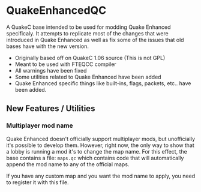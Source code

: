 # QuakeEnhancedQC
A QuakeC base intended to be used for modding Quake Enhanced specificaly.
It attempts to replicate most of the changes that were introduced in Quake Enhanced as well as fix some of the issues that old bases have with the new version.

* Originally based off on QuakeC 1.06 source (This is not GPL)
* Meant to be used with FTEQCC compiler
* All warnings have been fixed
* Some utilities related to Quake Enhanced have been added
* Quake Enhanced specific things like built-ins, flags, packets, etc.. have been added.

## New Features / Utilities

### Multiplayer mod name
Quake Enhanced doesn't officially support multiplayer mods, but unofficially it's possible to develop them. However, right now, the only way to show that a lobby is running a mod it's to change the map name.
For this effect, the base contains a file: `maps.qc` which contains code that will automatically append the mod name to any of the official maps.

If you have any custom map and you want the mod name to apply, you need to register it with this file.
